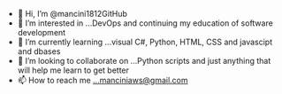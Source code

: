 - 👋 Hi, I’m @mancini1812GitHub
- 👀 I’m interested in ...DevOps and continuing my education of software development
- 🌱 I’m currently learning ...visual C#, Python, HTML, CSS and javascipt and dbases
- 💞️ I’m looking to collaborate on ...Python scripts and just anything that will help me learn to get better
- 📫 How to reach me ...manciniaws@gmail.com

<!---
mancini1812GitHub/mancini1812GitHub is a ✨ special ✨ repository because its `README.md` (this file) appears on your GitHub profile.
You can click the Preview link to take a look at your changes.
--->
